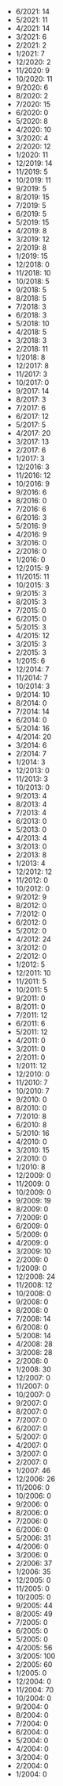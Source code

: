 *  6/2021: 14
*  5/2021: 11
*  4/2021: 14
*  3/2021: 6
*  2/2021: 2
*  1/2021: 7
*  12/2020: 2
*  11/2020: 9
*  10/2020: 11
*  9/2020: 6
*  8/2020: 2
*  7/2020: 15
*  6/2020: 0
*  5/2020: 8
*  4/2020: 10
*  3/2020: 4
*  2/2020: 12
*  1/2020: 11
*  12/2019: 14
*  11/2019: 5
*  10/2019: 11
*  9/2019: 5
*  8/2019: 15
*  7/2019: 5
*  6/2019: 5
*  5/2019: 15
*  4/2019: 8
*  3/2019: 12
*  2/2019: 8
*  1/2019: 15
*  12/2018: 0
*  11/2018: 10
*  10/2018: 5
*  9/2018: 5
*  8/2018: 5
*  7/2018: 3
*  6/2018: 3
*  5/2018: 10
*  4/2018: 5
*  3/2018: 3
*  2/2018: 11
*  1/2018: 8
*  12/2017: 8
*  11/2017: 3
*  10/2017: 0
*  9/2017: 14
*  8/2017: 3
*  7/2017: 6
*  6/2017: 12
*  5/2017: 5
*  4/2017: 20
*  3/2017: 13
*  2/2017: 6
*  1/2017: 3
*  12/2016: 3
*  11/2016: 12
*  10/2016: 9
*  9/2016: 6
*  8/2016: 0
*  7/2016: 6
*  6/2016: 3
*  5/2016: 9
*  4/2016: 9
*  3/2016: 0
*  2/2016: 0
*  1/2016: 0
*  12/2015: 9
*  11/2015: 11
*  10/2015: 3
*  9/2015: 3
*  8/2015: 3
*  7/2015: 0
*  6/2015: 0
*  5/2015: 3
*  4/2015: 12
*  3/2015: 3
*  2/2015: 3
*  1/2015: 6
*  12/2014: 7
*  11/2014: 7
*  10/2014: 3
*  9/2014: 10
*  8/2014: 0
*  7/2014: 14
*  6/2014: 0
*  5/2014: 16
*  4/2014: 20
*  3/2014: 6
*  2/2014: 7
*  1/2014: 3
*  12/2013: 0
*  11/2013: 3
*  10/2013: 0
*  9/2013: 4
*  8/2013: 4
*  7/2013: 4
*  6/2013: 0
*  5/2013: 0
*  4/2013: 4
*  3/2013: 0
*  2/2013: 8
*  1/2013: 4
*  12/2012: 12
*  11/2012: 0
*  10/2012: 0
*  9/2012: 9
*  8/2012: 0
*  7/2012: 0
*  6/2012: 0
*  5/2012: 0
*  4/2012: 24
*  3/2012: 0
*  2/2012: 0
*  1/2012: 5
*  12/2011: 10
*  11/2011: 5
*  10/2011: 5
*  9/2011: 0
*  8/2011: 0
*  7/2011: 12
*  6/2011: 6
*  5/2011: 12
*  4/2011: 0
*  3/2011: 0
*  2/2011: 0
*  1/2011: 12
*  12/2010: 0
*  11/2010: 7
*  10/2010: 7
*  9/2010: 0
*  8/2010: 0
*  7/2010: 8
*  6/2010: 8
*  5/2010: 16
*  4/2010: 0
*  3/2010: 15
*  2/2010: 0
*  1/2010: 8
*  12/2009: 0
*  11/2009: 0
*  10/2009: 0
*  9/2009: 19
*  8/2009: 0
*  7/2009: 0
*  6/2009: 0
*  5/2009: 0
*  4/2009: 0
*  3/2009: 10
*  2/2009: 0
*  1/2009: 0
*  12/2008: 24
*  11/2008: 12
*  10/2008: 0
*  9/2008: 0
*  8/2008: 0
*  7/2008: 14
*  6/2008: 0
*  5/2008: 14
*  4/2008: 28
*  3/2008: 28
*  2/2008: 0
*  1/2008: 30
*  12/2007: 0
*  11/2007: 0
*  10/2007: 0
*  9/2007: 0
*  8/2007: 0
*  7/2007: 0
*  6/2007: 0
*  5/2007: 0
*  4/2007: 0
*  3/2007: 0
*  2/2007: 0
*  1/2007: 46
*  12/2006: 26
*  11/2006: 0
*  10/2006: 0
*  9/2006: 0
*  8/2006: 0
*  7/2006: 0
*  6/2006: 0
*  5/2006: 31
*  4/2006: 0
*  3/2006: 0
*  2/2006: 37
*  1/2006: 35
*  12/2005: 0
*  11/2005: 0
*  10/2005: 0
*  9/2005: 44
*  8/2005: 49
*  7/2005: 0
*  6/2005: 0
*  5/2005: 0
*  4/2005: 56
*  3/2005: 100
*  2/2005: 60
*  1/2005: 0
*  12/2004: 0
*  11/2004: 70
*  10/2004: 0
*  9/2004: 0
*  8/2004: 0
*  7/2004: 0
*  6/2004: 0
*  5/2004: 0
*  4/2004: 0
*  3/2004: 0
*  2/2004: 0
*  1/2004: 0